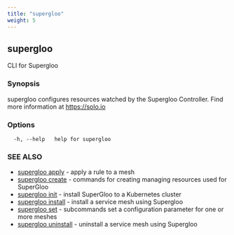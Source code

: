 ```yaml
---
title: "supergloo"
weight: 5
---
```

## supergloo

CLI for Supergloo

### Synopsis

supergloo configures resources watched by the Supergloo Controller.
	Find more information at https://solo.io

### Options

```
  -h, --help   help for supergloo
```

### SEE ALSO

* [supergloo apply](../supergloo_apply)	 - apply a rule to a mesh
* [supergloo create](../supergloo_create)	 - commands for creating managing resources used for SuperGloo
* [supergloo init](../supergloo_init)	 - install SuperGloo to a Kubernetes cluster
* [supergloo install](../supergloo_install)	 - install a service mesh using Supergloo
* [supergloo set](../supergloo_set)	 - subcommands set a configuration parameter for one or more meshes
* [supergloo uninstall](../supergloo_uninstall)	 - uninstall a service mesh using Supergloo

